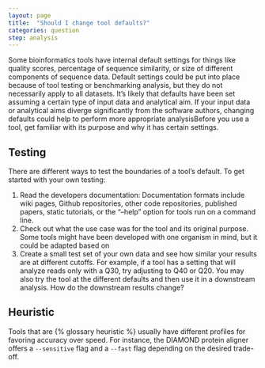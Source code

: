 ```yaml
---
layout: page
title:  "Should I change tool defaults?"
categories: question
step: analysis
---
```


Some bioinformatics tools have internal default settings for things like 
quality scores, percentage of sequence similarity, or size of different 
components of sequence data. Default settings could be put into place because 
of tool testing or benchmarking analysis, but they do not necessarily apply to 
all datasets.  It’s likely that defaults have been set assuming a certain type 
of input data and analytical aim. If your input data or analytical aims diverge 
significantly from the software authors, changing defaults could help to perform 
more appropriate analysisBefore you use a tool, get familiar with its purpose 
and why it has certain settings.

## Testing

There are different ways to test the boundaries of a tool’s default. To get 
started with your own testing:  

1. Read the developers documentation: Documentation formats include wiki pages, 
   Github repositories, other code repositories, published papers, static 
   tutorials, or the “–help” option for tools run on a command line. 
2. Check out what the use case was for the tool and its original purpose. Some 
   tools might have been developed with one organism in mind, but it could be 
   adapted based on  
3. Create a small test set of your own data and see how similar your results are 
   at different cutoffs. For example, if a tool has a setting that will analyze 
   reads only with a Q30, try adjusting to Q40 or Q20. You may also try the tool 
   at the different defaults and then use it in a downstream analysis. How do 
   the downstream results change?

## Heuristic

Tools that are {% glossary heuristic %} usually have different profiles for 
favoring accuracy over speed. For instance, the DIAMOND protein aligner offers
a `--sensitive` flag and a `--fast` flag depending on the desired trade-off.